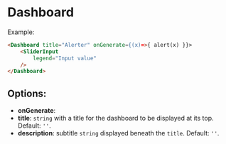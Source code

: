 # Dashboard




Example:

``` html
<Dashboard title="Alerter" onGenerate={(x)=>{ alert(x) }}>
    <SliderInput
        legend="Input value"
    />
</Dashboard>
```

## Options:

* __onGenerate__:
* __title__: `string` with a title for the dashboard to be displayed at its top. Default: `''`.
* __description__: subtitle `string` displayed beneath the `title`. Default: `''`.
